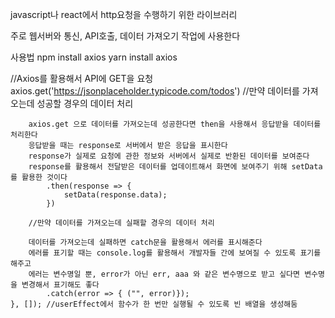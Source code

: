 javascript나 react에서 http요청을 수행하기 위한 라이브러리

주로 웹서버와 통신, API호출, 데이터 가져오기 작업에 사용한다

사용법
    npm install axios
    yarn install axios


 //Axios를 활용해서 API에 GET을 요청
        axios.get('https://jsonplaceholder.typicode.com/todos')
        //만약 데이터를 가져오는데 성공할 경우의 데이터 처리

        axios.get 으로 데이터를 가져오는데 성공한다면 then을 사용해서 응답받을 데이터를 처리한다
        응답받을 때는 response로 서버에서 받은 응답을 표시한다
        response가 실제로 요청에 관한 정보와 서버에서 실제로 반환된 데이터를 보여준다
        response를 활용해서 전달받은 데이터를 업데이트해서 화면에 보여주기 위해 setData를 활용한 것이다
            .then(response => {
                setData(response.data);
            })

        //만약 데이터를 가져오는데 실패할 경우의 데이터 처리

        데이터를 가져오는데 실패하면 catch문을 활용해서 에러를 표시해준다
        에러를 표기할 때는 console.log를 활용해서 개발자들 간에 보여질 수 있도록 표기를 해주고
        에러는 변수명일 뿐, error가 아닌 err, aaa 와 같은 변수명으로 받고 싶다면 변수명을 변경해서 표기해도 좋다
            .catch(error => { ("", error)});
    }, []); //userEffect에서 함수가 한 번만 실행될 수 있도록 빈 배열을 생성해둠
